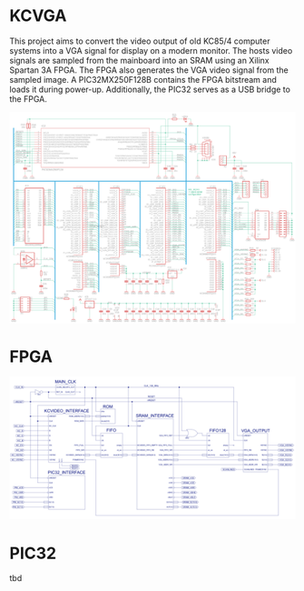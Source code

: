 # KCVGA
This project aims to convert the video output of old KC85/4 computer systems into a VGA signal for display on a modern monitor. The hosts video signals are sampled from the mainboard into an SRAM using an Xilinx Spartan 3A FPGA. The FPGA also generates the VGA video signal from the sampled image. A PIC32MX250F128B contains the FPGA bitstream and loads it during power-up. Additionally, the PIC32 serves as a USB bridge to the FPGA.

![FPGA top level](/doc/KCVGA_schematic.png)

# FPGA
![FPGA top level](/doc/KCVGA_FPGA_top_level_schematic.png)

# PIC32
tbd
